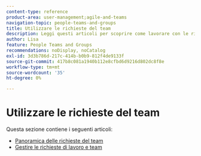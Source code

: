 ```yaml
---
content-type: reference
product-area: user-management;agile-and-teams
navigation-topic: people-teams-and-groups
title: Utilizzare le richieste del team
description: Leggi questi articoli per scoprire come lavorare con le richieste dei team in Workfront.
author: Lisa
feature: People Teams and Groups
recommendations: noDisplay, noCatalog
exl-id: 3d3b786d-217c-414b-b0b9-812f4de9133f
source-git-commit: 417b8c081a1940b112e8cfbd6d9216d802dc8f8e
workflow-type: tm+mt
source-wordcount: '35'
ht-degree: 0%

---
```


# Utilizzare le richieste del team

Questa sezione contiene i seguenti articoli:

* [Panoramica delle richieste del team](../../people-teams-and-groups/work-with-team-requests/team-requests-overview.md)
* [Gestire le richieste di lavoro e team](../../people-teams-and-groups/work-with-team-requests/manage-work-and-team-requests.md)
